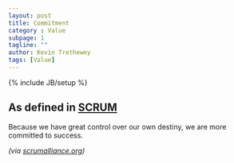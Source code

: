 ```yaml
---
layout: post
title: Commitment
category : Value
subpage: 1
tagline: ""
author: Kevin Trethewey
tags: [Value]
---
```

{% include JB/setup %}

## As defined in [SCRUM](/archetype/SCRUM/)
Because we have great control over our own destiny, we are more committed to success.

*(via [scrumalliance.org](https://www.scrumalliance.org/why-scrum/core-scrum-values-roles))*
